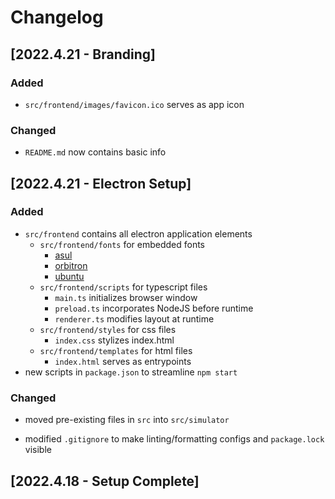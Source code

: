 # Changelog

## [2022.4.21 - Branding]

### Added

-   `src/frontend/images/favicon.ico` serves as app icon

### Changed

-   `README.md` now contains basic info

## [2022.4.21 - Electron Setup]

### Added

-   `src/frontend` contains all electron application elements
    -   `src/frontend/fonts` for embedded fonts
        -   [asul](https://fonts.google.com/specimen/Asul)
        -   [orbitron](https://fonts.google.com/specimen/Orbitron)
        -   [ubuntu](https://fonts.google.com/specimen/Ubuntu)
    -   `src/frontend/scripts` for typescript files
        -   `main.ts` initializes browser window
        -   `preload.ts` incorporates NodeJS before runtime
        -   `renderer.ts` modifies layout at runtime
    -   `src/frontend/styles` for css files
        -   `index.css` stylizes index.html
    -   `src/frontend/templates` for html files
        -   `index.html` serves as entrypoints
-   new scripts in `package.json` to streamline `npm start`

### Changed

-   moved pre-existing files in `src` into `src/simulator`

-   modified `.gitignore` to make linting/formatting configs and `package.lock` visible

## [2022.4.18 - Setup Complete]

